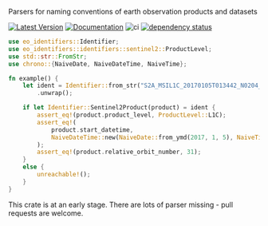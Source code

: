 Parsers for naming conventions of earth observation products and datasets

[![Latest Version](https://img.shields.io/crates/v/eo-identifiers.svg)](https://crates.io/crates/eo-identifiers)
[![Documentation](https://docs.rs/eo-identifiers/badge.svg)](https://docs.rs/eo-identifiers)
![ci](https://github.com/nmandery/eo-identifiers/workflows/ci/badge.svg)
[![dependency status](https://deps.rs/repo/github/nmandery/eo-identifiers/status.svg)](https://deps.rs/repo/github/nmandery/eo-identifiers)

```rust
use eo_identifiers::Identifier;
use eo_identifiers::identifiers::sentinel2::ProductLevel;
use std::str::FromStr;
use chrono::{NaiveDate, NaiveDateTime, NaiveTime};

fn example() {
    let ident = Identifier::from_str("S2A_MSIL1C_20170105T013442_N0204_R031_T53NMJ_20170105T013443")
        .unwrap();

    if let Identifier::Sentinel2Product(product) = ident {
        assert_eq!(product.product_level, ProductLevel::L1C);
        assert_eq!(
            product.start_datetime,
            NaiveDateTime::new(NaiveDate::from_ymd(2017, 1, 5), NaiveTime::from_hms(1, 34, 42))
        );
        assert_eq!(product.relative_orbit_number, 31);
    }
    else {
        unreachable!();
    }
}
```

This crate is at an early stage. There are lots of parser missing - pull requests are welcome. 
